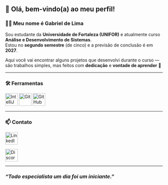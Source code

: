 ## 👋 Olá, bem-vindo(a) ao meu perfil!

### 🧑‍💻 Meu nome é **Gabriel de Lima**

Sou estudante da **Universidade de Fortaleza (UNIFOR)** e atualmente curso **Análise e Desenvolvimento de Sistemas**.  
Estou no **segundo semestre** (de cinco) e a previsão de conclusão é em **2027**.

Aqui você vai encontrar alguns projetos que desenvolvi durante o curso — são trabalhos simples, mas feitos com **dedicação** e **vontade de aprender** 🚀

---

### 🛠️ Ferramentas

[<img src="https://upload.wikimedia.org/wikipedia/commons/9/9c/IntelliJ_IDEA_Icon.svg" alt="IntelliJ IDEA" height="40"/>](https://www.jetbrains.com/idea/) 
[<img src="https://upload.wikimedia.org/wikipedia/commons/thumb/3/3f/Git_icon.svg/97px-Git_icon.svg.png?20220905010122" alt="Git" height="40"/>](https://git-scm.com/)
[<img src="https://upload.wikimedia.org/wikipedia/commons/thumb/1/10/Codicons_%E2%80%93_github-inverted.svg/1280px-Codicons_%E2%80%93_github-inverted.svg.png" alt="GitHub" height="40"/>](https://github.com/EstenioGabriel)

---

### 📫 Contato

[<img src="https://upload.wikimedia.org/wikipedia/commons/thumb/f/f4/Linked-in-alt.svg/1280px-Linked-in-alt.svg.png" alt="LinkedIn" height="40"/>](https://www.linkedin.com/in/estenio-gabriel-157914352/)  

[<img src="https://pngimg.com/uploads/discord/discord_PNG8.png" alt="Discord" height="40"/>](https://discord.gg/Zs8SbsgfCC)

---

###  *“Todo especialista um dia foi um iniciante.”*
